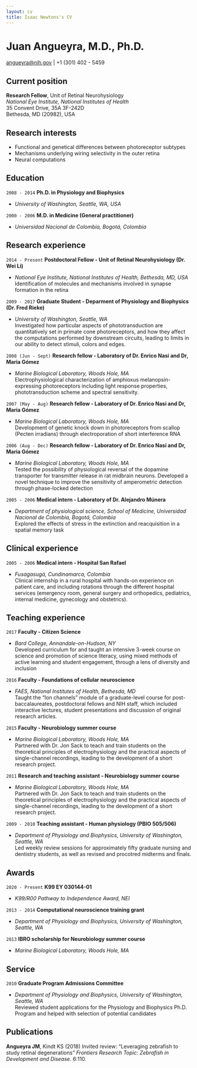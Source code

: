 ```yaml
---
layout: cv
title: Isaac Newtons's CV
---
```

# Juan Angueyra, M.D., Ph.D.

<div id = webaddress>
<a href="angueyra@nih.gov">angueyra@nih.gov</a> | +1 (301) 402 - 5459  
</div>


## Current position

__Research Fellow__, Unit of Retinal Neurohysiology  
*National Eye Institute, National Institutes of Health*  
35 Convent Drive, 35A 3F-242D  
Bethesda, MD (20982), USA


## Research interests

- Functional and genetical differences between photoreceptor subtypes
- Mechanisms underlying wiring selectivity in the outer retina
- Neural computations

## Education

`2008 - 2014`
__Ph.D. in Physiology and Biophysics__
- *University of Washington, Seattle, WA, USA*

`2000 - 2006`
__M.D. in Medicine (General practitioner)__
- *Universidad Nacional de Colombia, Bogotá, Colombia*

## Research experience
`2014 - Present`
__Postdoctoral Fellow - Unit of Retinal Neurohysiology (Dr. Wei Li)__
- *National Eye Institute, National Institutes of Health, Bethesda, MD, USA*  
Identification of molecules and mechanisms involved in synapse formation in the retina

`2009 - 2017`
__Graduate Student - Deparment of Physiology and Biophysics (Dr. Fred Rieke)__
- *University of Washington, Seattle, WA*  
Investigated how particular aspects of phototransduction are quantitatively set in primate cone photoreceptors, and how they affect the computations performed by downstream circuits, leading to limits in our ability to detect stimuli, colors and edges.

`2008 (Jun - Sept)`
__Research fellow - Laboratory of Dr. Enrico Nasi and Dr, Maria Gómez__
- *Marine Biological Laboratory, Woods Hole, MA*  
Electrophysiological characterization of amphioxus melanopsin-expressing photoreceptors including light response properties, phototransduction scheme and spectral sensitivity.

`2007 (May - Aug)`
__Research fellow - Laboratory of Dr. Enrico Nasi and Dr, Maria Gómez__
- *Marine Biological Laboratory, Woods Hole, MA*  
Development of genetic knock down in photoreceptors from scallop (Pecten irradians) through electroporation of short interference RNA

`2006 (Aug - Dec)`
__Research fellow - Laboratory of Dr. Enrico Nasi and Dr, Maria Gómez__
- *Marine Biological Laboratory, Woods Hole, MA*  
Tested the possibility of physiological reversal of the dopamine transporter for transmitter release in rat midbrain neurons.
Developed a novel technique to improve the sensitivity of amperometric detection through phase-locked detection

`2005 - 2006`
__Medical intern - Laboratory of Dr. Alejandro Múnera__
- *Department of physiological science, School of Medicine, Universidad Nacional de Colombia, Bogotá, Colombia*  
Explored the effects of stress in the extinction and reacquisition in a spatial memory task

## Clinical experience

`2005 - 2006`
__Medical intern - Hospital San Rafael__
- *Fusagasugá, Cundinamarca, Colombia*  
Clinical internship in a rural hospital with hands-on experience on patient care, and including rotations through the different hospital services (emergency room, general surgery and orthopedics, pediatrics, internal medicine, gynecology and obstetrics).

## Teaching experience
`2017`
__Faculty - Citizen Science__
- *Bard College, Annandale-on-Hudson, NY*  
Developed curriculum for and taught an intensive 3-week course on science and promotion of science literacy, using mixed methods of active learning and student engagement, through a lens of diversity and inclusion

`2016`
__Faculty - Foundations of cellular neuroscience__
- *FAES, National Institutes of Health, Bethesda, MD*  
Taught the “Ion channels” module of a graduate-level course for post-baccalaureates, postdoctoral fellows and NIH staff, which included interactive lectures, student presentations and discussion of original research articles.

`2015`
__Faculty - Neurobiology summer course__
- *Marine Biological Laboratory, Woods Hole, MA*  
Partnered with Dr. Jon Sack to teach and train students on the theoretical principles of electrophysiology and the practical aspects of single-channel recordings, leading to the development of a short research project.

`2011`
__Research and teaching assistant - Neurobiology summer course__
- *Marine Biological Laboratory, Woods Hole, MA*  
Partnered with Dr. Jon Sack to teach and train students on the theoretical principles of electrophysiology and the practical aspects of single-channel recordings, leading to the development of a short research project.

`2009 - 2010`
__Teaching assistant - Human physiology (PBIO 505/506)__
- *Department of Physiology and Biophysics, University of Washington, Seattle, WA*  
Led weekly review sessions for approximately fifty graduate nursing and dentistry students, as well as revised and procotred midterms and finals.

## Awards

`2020 - Present`
__K99 EY 030144-01__
- *K99/R00 Pathway to Independence Award, NEI*

`2013 - 2014`
__Computational neuroscience training grant__
- *Department of Physiology and Biophysics, University of Washington, Seattle, WA*

`2013`
__IBRO scholarship for Neurobiology summer course__
- *Marine Biological Laboratory, Woods Hole, MA*

## Service

`2010`
__Graduate Program Admissions Committee__
- *Department of Physiology and Biophysics, University of Washington, Seattle, WA*  
Reviewed student applications for the Physiology and Biophysics Ph.D. Program and helped with selection of potential candidates

## Publications

__Angueyra JM__, Kindt KS (2018) Invited review: “Leveraging zebrafish to study retinal degenerations” *Frontiers Research Topic: Zebrafish in Development and Disease*. 6:110.  